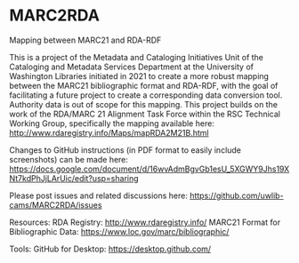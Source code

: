 # MARC2RDA
Mapping between MARC21 and RDA-RDF

This is a project of the Metadata and Cataloging Initiatives Unit of the Cataloging and Metadata Services Department at the University of Washington Libraries initiated in 2021 to create a more robust mapping between the MARC21 bibliographic format and RDA-RDF, with the goal of facilitating a future project to create a corresponding data conversion tool. Authority data is out of scope for this mapping. This project builds on the work of the RDA/MARC 21 Alignment Task Force within the RSC Technical Working Group, specifically the mapping available here: http://www.rdaregistry.info/Maps/mapRDA2M21B.html

Changes to GitHub instructions (in PDF format to easily include screenshots) can be made here: https://docs.google.com/document/d/16wvAdmBgvGb1esU_5XGWY9Jhs19XNt7kdPhJjLArUic/edit?usp=sharing

Please post issues and related discussions here: https://github.com/uwlib-cams/MARC2RDA/issues

Resources:
RDA Registry: http://www.rdaregistry.info/
MARC21 Format for Bibliographic Data: https://www.loc.gov/marc/bibliographic/

Tools:
GitHub for Desktop: https://desktop.github.com/
